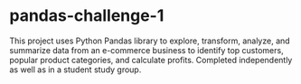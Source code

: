 # pandas-challenge-1
This project uses Python Pandas library to explore, transform, analyze, and summarize data from an e-commerce business to identify top customers, popular product categories, and calculate profits. Completed independently as well as in a student study group. 
